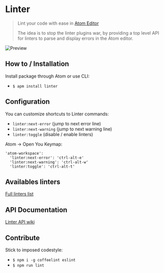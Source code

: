 # Linter

> Lint your code with ease in [Atom Editor](http://atom.io)
>
> The idea is to stop the linter plugins war, by providing a top level API for linters to parse and display errors in the Atom editor.

![Preview](http://g.recordit.co/13RfmirPz2.gif)

## How to / Installation

Install package through Atom or use CLI:

* `$ apm install linter`

## Configuration

You can customize shortcuts to Linter commands:

* `linter:next-error` (jump to next error line)
* `linter:next-warning` (jump to next warning line)
* `linter:toggle` (disable / enable linters)

Atom -> Open You Keymap:

```
'atom-workspace':
  'linter:next-error': 'ctrl-alt-e'
  'linter:next-warning': 'ctrl-alt-w'
  'linter:toggle': 'ctrl-alt-t'
```

## Availables linters

[Full linters list](http://atomlinter.github.io/)

## API Documentation

[Linter API wiki](https://github.com/AtomLinter/Linter/wiki/Linter-API)

## Contribute

Stick to imposed codestyle:

* `$ npm i -g coffeelint eslint`
* `$ npm run lint`
